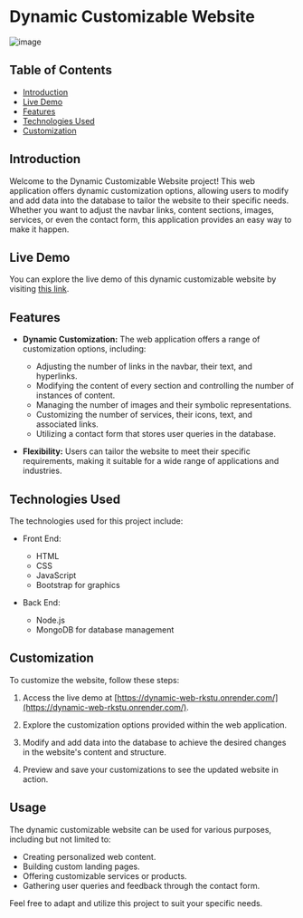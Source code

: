 # Dynamic Customizable Website

![image](https://github.com/rkstu/Dynamic-Customisable-Website/assets/93584728/c37f2433-5d9b-40df-9f8a-e92386abe97e)



## Table of Contents

- [Introduction](#introduction)
- [Live Demo](#live-demo)
- [Features](#features)
- [Technologies Used](#technologies-used)
- [Customization](#customization)

## Introduction

Welcome to the Dynamic Customizable Website project! This web application offers dynamic customization options, allowing users to modify and add data into the database to tailor the website to their specific needs. Whether you want to adjust the navbar links, content sections, images, services, or even the contact form, this application provides an easy way to make it happen.

## Live Demo

You can explore the live demo of this dynamic customizable website by visiting [this link](https://dynamic-web-rkstu.onrender.com/).

## Features

- **Dynamic Customization:** The web application offers a range of customization options, including:
  - Adjusting the number of links in the navbar, their text, and hyperlinks.
  - Modifying the content of every section and controlling the number of instances of content.
  - Managing the number of images and their symbolic representations.
  - Customizing the number of services, their icons, text, and associated links.
  - Utilizing a contact form that stores user queries in the database.

- **Flexibility:** Users can tailor the website to meet their specific requirements, making it suitable for a wide range of applications and industries.

## Technologies Used

The technologies used for this project include:

- Front End:
  - HTML
  - CSS
  - JavaScript
  - Bootstrap for graphics

- Back End:
  - Node.js
  - MongoDB for database management

## Customization

To customize the website, follow these steps:

1. Access the live demo at [https://dynamic-web-rkstu.onrender.com/](https://dynamic-web-rkstu.onrender.com/).

2. Explore the customization options provided within the web application.

3. Modify and add data into the database to achieve the desired changes in the website's content and structure.

4. Preview and save your customizations to see the updated website in action.

## Usage

The dynamic customizable website can be used for various purposes, including but not limited to:

- Creating personalized web content.
- Building custom landing pages.
- Offering customizable services or products.
- Gathering user queries and feedback through the contact form.

Feel free to adapt and utilize this project to suit your specific needs.

